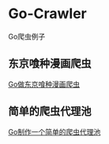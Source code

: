 # Go-Crawler

Go爬虫例子

## 东京喰种漫画爬虫

[Go做东京喰种漫画爬虫](https://blog.calabash.top/Calabash/articles/20180709215200)


## 简单的爬虫代理池

[Go制作一个简单的爬虫代理池](https://blog.calabash.top/Calabash/articles/20180713145005)